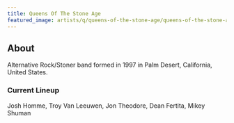 ```yaml
---
title: Queens Of The Stone Age
featured_image: artists/q/queens-of-the-stone-age/queens-of-the-stone-age.jpg
---
```

## About

Alternative Rock/Stoner band formed in 1997 in Palm Desert, California, United States.

### Current Lineup

Josh Homme, Troy Van Leeuwen, Jon Theodore, Dean Fertita, Mikey Shuman

